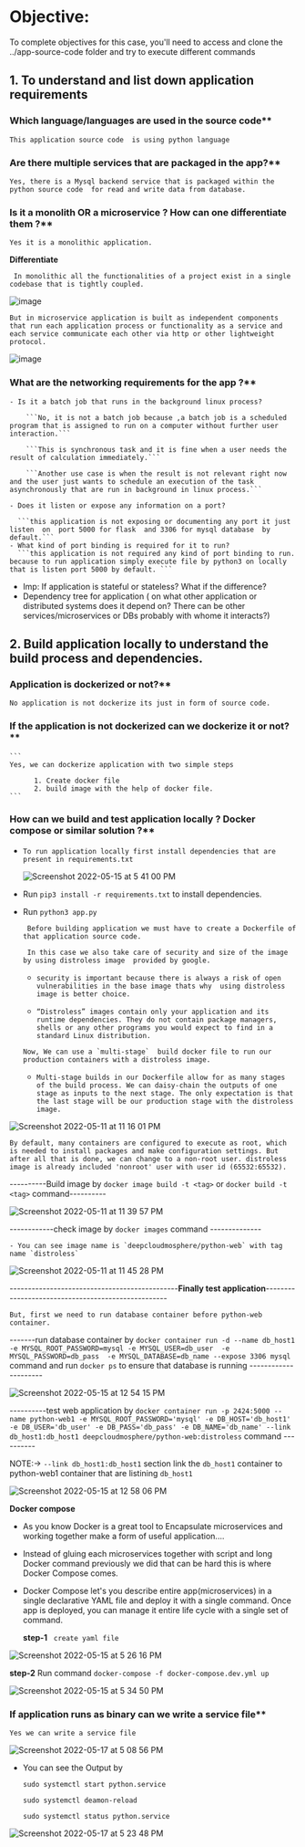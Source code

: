 # Objective:

To complete objectives for this case, you'll need to access and clone the ../app-source-code folder and try to execute different commands

## 1. To understand and list down application requirements
  ### Which language/languages are used in the source code**

   ```This application source code  is using python language```
   
  ### Are there multiple services that are packaged in the app?**
    
   ```Yes, there is a Mysql backend service that is packaged within the python source code  for read and write data from database.```
   
  ### Is it a monolith OR a microservice ? How can one differentiate them ?**

   ```Yes it is a monolithic application.```
   
  **Differentiate** 
    
  ``` In monolithic all the functionalities of a project exist in a single codebase that is tightly coupled.```
   
   ![image](https://user-images.githubusercontent.com/98619865/167298363-43fbf490-c2fc-4b07-afd4-9bfaea542691.png)
   
   ```But in microservice application is built as independent components that run each application process or functionality as a service and each service communicate each other via http or other lightweight protocol.```
    
   ![image](https://user-images.githubusercontent.com/98619865/167298374-21cb8864-9028-4818-8f4d-0ceabe3ef87e.png)
    


 ### What are the networking requirements for the app ?**

    - Is it a batch job that runs in the background linux process?

        ```No, it is not a batch job because ,a batch job is a scheduled program that is assigned to run on a computer without further user interaction.```

        ```This is synchronous task and it is fine when a user needs the result of calculation immediately.``` 

        ```Another use case is when the result is not relevant right now and the user just wants to schedule an execution of the task asynchronously that are run in background in linux process.```

    - Does it listen or expose any information on a port?

      ```this application is not exposing or documenting any port it just listen  on  port 5000 for flask  and 3306 for mysql database  by default.```
    - What kind of port binding is required for it to run?
      ```this application is not required any kind of port binding to run. because to run application simply execute file by python3 on locally that is listen port 5000 by default. ```

- Imp: If application is stateful or stateless? What if the difference?
- Dependency tree for application ( on what other application or distributed systems does it depend on? There can be other services/microservices or DBs probably with whome it interacts?)



## 2. Build application locally to understand the build process and dependencies.

  ### Application is dockerized or not?**

  ```No application is not dockerize its just in form of source code.```

  ### If the application is not dockerized can we dockerize it or not?**
    ``` 
    Yes, we can dockerize application with two simple steps

          1. Create docker file 
          2. build image with the help of docker file. 
    ```

   ### How can we build and test application locally ? Docker compose or similar solution ?**

- ``` To run application locally first install dependencies that are present in requirements.txt ```

  ![Screenshot 2022-05-15 at 5 41 00 PM](https://user-images.githubusercontent.com/98619865/168472308-93401e52-baca-478f-9114-0628c87c560c.png)


-  Run ```pip3 install -r requirements.txt``` to install dependencies.

- Run ``` python3 app.py ``` 




  ``` Before building application we must have to create a Dockerfile of that application source code.```

  ``` In this case we also take care of security and size of the image by using distroless image  provided by google.```

  - ```security is important because there is always a risk of open vulnerabilities in the base image thats why  using distroless image is better choice. ```

  - ```“Distroless” images contain only your application and its runtime dependencies. They do not contain package managers, shells or any other programs you would expect to find in a standard Linux distribution.```

  ```Now, We can use a `multi-stage`  build docker file to run our production containers with a distroless image.```

    - ```Multi-stage builds in our Dockerfile allow for as many stages of the build process. We can daisy-chain the outputs of one stage as inputs to the next stage. The only expectation is that the last stage will be our production stage with the distroless image.```



![Screenshot 2022-05-11 at 11 16 01 PM](https://user-images.githubusercontent.com/98619865/167915545-27084b3f-d85b-4c6a-910c-976b5ac30c76.png)




  ```By default, many containers are configured to execute as root, which is needed to install packages and make configuration settings. But after all that is done, we can change to a non-root user. distroless image is already included 'nonroot' user with user id (65532:65532).```



  ----------Build image by `docker image build -t <tag>` or `docker build -t <tag>` command----------
  
  ![Screenshot 2022-05-11 at 11 39 57 PM](https://user-images.githubusercontent.com/98619865/167918061-8e664c68-7e6f-4a76-b84c-81cf699e4a01.png)


------------check image by `docker images` command --------------

    - You can see image name is `deepcloudmosphere/python-web` with tag name `distroless`

 ![Screenshot 2022-05-11 at 11 45 28 PM](https://user-images.githubusercontent.com/98619865/167918736-a4b1b5fe-ebac-488f-864e-4551050ad748.png)

----------------------------------------------**Finally test application**---------------------------------------------------

  `But, first we need to run database container before python-web container.`
  
  -------run database container by `docker container run -d --name db_host1 -e MYSQL_ROOT_PASSWORD=mysql -e MYSQL_USER=db_user  -e MYSQL_PASSWORD=db_pass  -e MYSQL_DATABASE=db_name --expose 3306 mysql` command  and run `docker ps` to ensure that database is running ---------------------
  
  
  ![Screenshot 2022-05-15 at 12 54 15 PM](https://user-images.githubusercontent.com/98619865/168461984-bdb3a447-f630-4711-8659-5928be76e9ef.png)  
  




  ----------test web application by  ` docker container run -p 2424:5000 --name python-web1 -e MYSQL_ROOT_PASSWORD='mysql' -e DB_HOST='db_host1' -e DB_USER='db_user' -e DB_PASS='db_pass' -e DB_NAME='db_name' --link db_host1:db_host1 deepcloudmosphere/python-web:distroless
` command ----------

NOTE:-> ` --link db_host1:db_host1 ` section link the `db_host1` container  to python-web1 container that are listining `db_host1`


![Screenshot 2022-05-15 at 12 58 06 PM](https://user-images.githubusercontent.com/98619865/168462089-df4cb482-959d-498e-9bd2-82eb21e71195.png)




  **Docker compose**

- As you know Docker is a great tool to Encapsulate microservices and working together make a form of useful  application....
- Instead of gluing each  microservices together with script and long Docker command  previously we did that can be hard this is where Docker Compose comes.
- Docker Compose let's you describe entire app(microservices) in a single declarative YAML file and deploy it with a single command. Once app is deployed, you can manage it entire life cycle  with a single set of command.

  **step-1**  ``` create yaml file```

 ![Screenshot 2022-05-15 at 5 26 16 PM](https://user-images.githubusercontent.com/98619865/168471557-de4f3859-62ca-4f86-84fc-cd43913c2620.png)

 
  **step-2** Run command ```docker-compose -f docker-compose.dev.yml up```

![Screenshot 2022-05-15 at 5 34 50 PM](https://user-images.githubusercontent.com/98619865/168471913-51f1e33b-6ed0-4e7e-b16a-2dbf0ba7b386.png)


  ### If application runs as binary can we write a service file**

  ``` Yes we can write a service file ``` 
  
  ![Screenshot 2022-05-17 at 5 08 56 PM](https://user-images.githubusercontent.com/98619865/168804749-bd2f8661-dcbe-42f8-b3c0-1af3926db0c2.png)
  
  - You can see the Output by
  
    ``` sudo systemctl start python.service ```
    
    ``` sudo systemctl deamon-reload ```
    
    ``` sudo systemctl status python.service ```
  
  ![Screenshot 2022-05-17 at 5 23 48 PM](https://user-images.githubusercontent.com/98619865/168805254-3d00637c-eda7-438d-a9a4-17da77896f72.png)  
  
  
